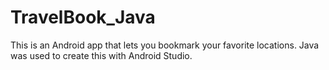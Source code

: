 # TravelBook_Java
This is an Android app that lets you bookmark your favorite locations. Java was used to create this with Android Studio.
